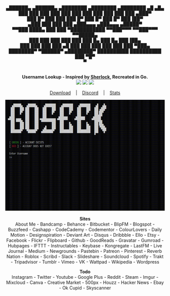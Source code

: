 <p align=center>
     ▄██████▄   ▄██████▄     ▄████████    ▄████████    ▄████████    ▄█   ▄█▄ <br>
    ███    ███ ███    ███   ███    ███   ███    ███   ███    ███   ███ ▄███▀ <br>
    ███    █▀  ███    ███   ███    █▀    ███    █▀    ███    █▀    ███▐██▀   <br>
   ▄███        ███    ███   ███         ▄███▄▄▄      ▄███▄▄▄      ▄█████▀    <br>
  ▀▀███ ████▄  ███    ███ ▀███████████ ▀▀███▀▀▀     ▀▀███▀▀▀     ▀▀█████▄    <br>
    ███    ███ ███    ███          ███   ███    █▄    ███    █▄    ███▐██▄   <br>
    ███    ███ ███    ███    ▄█    ███   ███    ███   ███    ███   ███ ▀███▄ <br>
    ████████▀   ▀██████▀   ▄████████▀    ██████████   ██████████   ███   ▀█▀ <br>
                                                                   ▀         <br>
</p>
<p align=center>
  <br>
  <span><strong>Username Lookup - Inspired by <a href="https://github.com/sherlock-project/sherlock">Sherlock</a>, Recreated in Go.</strong></span>
  <br>
  <a target="_blank" href="https://golang.org/doc/go1.15" title="Go version: 1.15"><img src="https://img.shields.io/badge/Go version-1.15-blue.svg"></a>
  <a target="_blank" href="LICENSE" title="License: MIT"><img src="https://img.shields.io/badge/License-MIT-blue.svg"></a>
  <a target="_blank" href="VERSION" title="Version: 1.0"><img src="https://img.shields.io/badge/Version-1.0-blue.svg"></a>
</p>

<p align="center">
  <a href="https://github.com/audioo/goseek/releases/latest">Download</a>
  &nbsp;&nbsp;&nbsp;|&nbsp;&nbsp;&nbsp;
  <a href="https://discord.gg/jnENWWp">Discord</a>
  &nbsp;&nbsp;&nbsp;|&nbsp;&nbsp;&nbsp;
  <a href="https://tooomm.github.io/github-release-stats/?username=audioo&repository=goseek">Stats</a>
</p>

<p align="center">
<a href="">
<img src="./images/demoFast.gif" width="600" height="350"/>
</a>
</p>


<p align="center">
  <a><strong>Sites</strong></a>
  <br>
 About Me
 - Bandcamp
 - Behance
 - Bitbucket
 - BlipFM
 - Blogspot
 - Buzzfeed
 - Cashapp
 - CodeCademy
 - Codementor
 - ColourLovers
 - Daily Motion
 - Designspiration
 - Deviant Art
 - Disqus
 - Dribbble
 - Ello
 - Etsy
 - Facebook
 - Flickr
 - Flipboard
 - Github
 - GoodReads
 - Gravatar
 - Gumroad
 - Hubpages
 - IFTTT
 - Instructables
 - Keybase
 - Kongregate
 - LastFM
 - Live Journal
 - Medium
 - Newgrounds
 - Pastebin
 - Patreon
 - Pinterest
 - Reverb Nation
 - Roblox
 - Scribd
 - Slack
 - Slideshare
 - Soundcloud
 - Spotify
 - Trakt
 - Tripadvisor
 - Tumblr
 - Vimeo
 - VK
 - Wattpad
 - Wikipedia
 - Wordpress
</p>


<p align="center">
  <a><strong>Todo</strong></a>
 <br>
 Instagram
 - Twitter
 - Youtube
 - Google Plus
 - Reddit
 - Steam
 - Imgur
 - Mixcloud
 - Canva
 - Creative Market
 - 500px
 - Houzz
 - Hacker News
 - Ebay
 - Ok Cupid
 - Skyscanner
</p>
